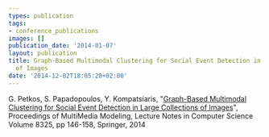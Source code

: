 ```yaml
---
types: publication
tags:
- conference_publications
images: []
publication_date: '2014-01-07'
layout: publication
title: Graph-Based Multimodal Clustering for Social Event Detection in Large Collections
  of Images
date: '2014-12-02T18:05:20+02:00'
---
```

<div>G. Petkos, S. Papadopoulos, Y. Kompatsiaris, "<a href="http://link.springer.com/chapter/10.1007/978-3-319-04114-8_13">Graph-Based Multimodal Clustering for Social Event Detection in Large Collections of Images</a>", Proceedings of MultiMedia Modeling, Lecture Notes in Computer Science Volume 8325, pp 146-158, Springer, 2014</div>
<div>&nbsp;</div>
